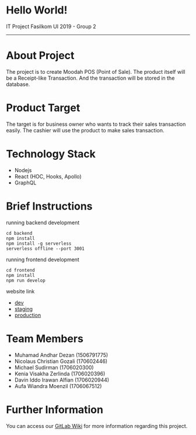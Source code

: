 # Hello World!
IT Project Fasilkom UI 2019 - Group 2

--------------------

# About Project

The project is to create Moodah POS (Point of Sale). The product itself will be a Receipt-like Transaction. And the transaction will be stored in the database. 

# Product Target

The target is for business owner who wants to track their sales transaction easily. The cashier will use the product to make sales transaction. 

# Technology Stack

- Nodejs
- React (HOC, Hooks, Apollo)
- GraphQL

# Brief Instructions

running backend development

```
cd backend
npm install
npm install -g serverless
serverless offline --port 3001
```

running frontend development

```
cd frontend
npm install
npm run develop
```

website link

- [dev](https://itprojectkitwo-dev.cs.ui.ac.id)
- [staging](https://itprojectkitwo-staging.cs.ui.ac.id)
- [production](https://itprojectkitwo.cs.ui.ac.id)

# Team Members
- Muhamad Andhar Dezan (1506791775)
- Nicolaus Christian Gozali (170602446)
- Michael Sudirman (1706020300)
- Kenia Visakha Zerlinda (1706020396)
- Davin Iddo Irawan Alfian (1706020944)
- Aufa Wiandra Moenzil (1706067512)

# Further Information
You can access our [GitLab Wiki](https://gitlab.cs.ui.ac.id/it-project-kki/2019/rubyh-moodah-pos/wikis/home) for more information regarding this project.

